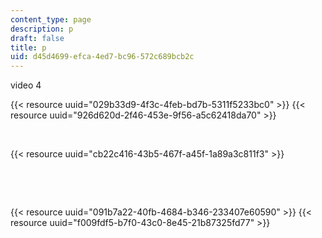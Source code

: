 ```yaml
---
content_type: page
description: p
draft: false
title: p
uid: d45d4699-efca-4ed7-bc96-572c689bcb2c
---
```

video 4

{{< resource uuid="029b33d9-4f3c-4feb-bd7b-5311f5233bc0" >}}
{{< resource uuid="926d620d-2f46-453e-9f56-a5c62418da70" >}}

 

{{< resource uuid="cb22c416-43b5-467f-a45f-1a89a3c811f3" >}}

 

 

{{< resource uuid="091b7a22-40fb-4684-b346-233407e60590" >}}
{{< resource uuid="f009fdf5-b7f0-43c0-8e45-21b87325fd77" >}}